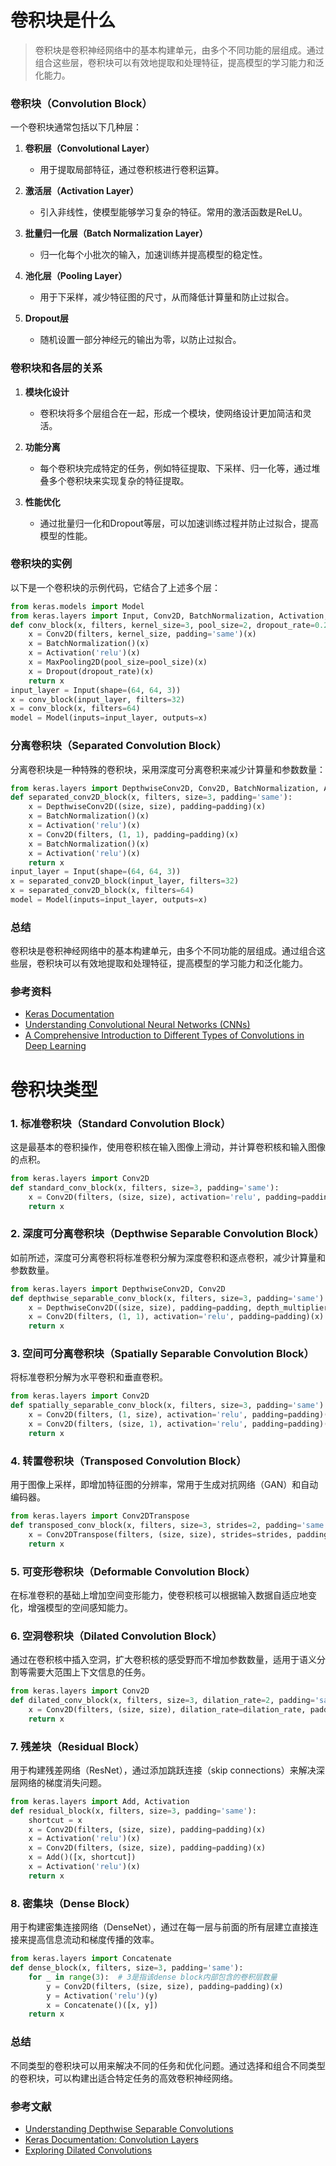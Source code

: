 # 卷积块是什么

> 卷积块是卷积神经网络中的基本构建单元，由多个不同功能的层组成。通过组合这些层，卷积块可以有效地提取和处理特征，提高模型的学习能力和泛化能力。

### 卷积块（Convolution Block）

一个卷积块通常包括以下几种层：

1. **卷积层（Convolutional Layer）**
   - 用于提取局部特征，通过卷积核进行卷积运算。

2. **激活层（Activation Layer）**
   - 引入非线性，使模型能够学习复杂的特征。常用的激活函数是ReLU。

3. **批量归一化层（Batch Normalization Layer）**
   - 归一化每个小批次的输入，加速训练并提高模型的稳定性。

4. **池化层（Pooling Layer）**
   - 用于下采样，减少特征图的尺寸，从而降低计算量和防止过拟合。

5. **Dropout层**
   - 随机设置一部分神经元的输出为零，以防止过拟合。

### 卷积块和各层的关系

1. **模块化设计**
   - 卷积块将多个层组合在一起，形成一个模块，使网络设计更加简洁和灵活。

2. **功能分离**
   - 每个卷积块完成特定的任务，例如特征提取、下采样、归一化等，通过堆叠多个卷积块来实现复杂的特征提取。

3. **性能优化**
   - 通过批量归一化和Dropout等层，可以加速训练过程并防止过拟合，提高模型的性能。

### 卷积块的实例
以下是一个卷积块的示例代码，它结合了上述多个层：
```python
from keras.models import Model
from keras.layers import Input, Conv2D, BatchNormalization, Activation, MaxPooling2D, Dropout
def conv_block(x, filters, kernel_size=3, pool_size=2, dropout_rate=0.25):
    x = Conv2D(filters, kernel_size, padding='same')(x)
    x = BatchNormalization()(x)
    x = Activation('relu')(x)
    x = MaxPooling2D(pool_size=pool_size)(x)
    x = Dropout(dropout_rate)(x)
    return x
input_layer = Input(shape=(64, 64, 3))
x = conv_block(input_layer, filters=32)
x = conv_block(x, filters=64)
model = Model(inputs=input_layer, outputs=x)
```
### 分离卷积块（Separated Convolution Block）
分离卷积块是一种特殊的卷积块，采用深度可分离卷积来减少计算量和参数数量：
```python
from keras.layers import DepthwiseConv2D, Conv2D, BatchNormalization, Activation
def separated_conv2D_block(x, filters, size=3, padding='same'):
    x = DepthwiseConv2D((size, size), padding=padding)(x)
    x = BatchNormalization()(x)
    x = Activation('relu')(x)
    x = Conv2D(filters, (1, 1), padding=padding)(x)
    x = BatchNormalization()(x)
    x = Activation('relu')(x)
    return x
input_layer = Input(shape=(64, 64, 3))
x = separated_conv2D_block(input_layer, filters=32)
x = separated_conv2D_block(x, filters=64)
model = Model(inputs=input_layer, outputs=x)
```
### 总结

卷积块是卷积神经网络中的基本构建单元，由多个不同功能的层组成。通过组合这些层，卷积块可以有效地提取和处理特征，提高模型的学习能力和泛化能力。
### 参考资料
- [Keras Documentation](https://keras.io/api/layers/)
- [Understanding Convolutional Neural Networks (CNNs)](https://towardsdatascience.com/understanding-convolutional-neural-networks-cb50a09ff38a)
- [A Comprehensive Introduction to Different Types of Convolutions in Deep Learning](https://towardsdatascience.com/a-comprehensive-introduction-to-different-types-of-convolutions-in-deep-learning-12c5f429c0cd)
# 卷积块类型
### 1. 标准卷积块（Standard Convolution Block）
这是最基本的卷积操作，使用卷积核在输入图像上滑动，并计算卷积核和输入图像的点积。
```python
from keras.layers import Conv2D
def standard_conv_block(x, filters, size=3, padding='same'):
    x = Conv2D(filters, (size, size), activation='relu', padding=padding)(x)
    return x
```
### 2. 深度可分离卷积块（Depthwise Separable Convolution Block）
如前所述，深度可分离卷积将标准卷积分解为深度卷积和逐点卷积，减少计算量和参数数量。
```python
from keras.layers import DepthwiseConv2D, Conv2D
def depthwise_separable_conv_block(x, filters, size=3, padding='same'):
    x = DepthwiseConv2D((size, size), padding=padding, depth_multiplier=1)(x)
    x = Conv2D(filters, (1, 1), activation='relu', padding=padding)(x)
    return x
```
### 3. 空间可分离卷积块（Spatially Separable Convolution Block）
将标准卷积分解为水平卷积和垂直卷积。
```python
from keras.layers import Conv2D
def spatially_separable_conv_block(x, filters, size=3, padding='same'):
    x = Conv2D(filters, (1, size), activation='relu', padding=padding)(x)
    x = Conv2D(filters, (size, 1), activation='relu', padding=padding)(x)
    return x
```
### 4. 转置卷积块（Transposed Convolution Block）
用于图像上采样，即增加特征图的分辨率，常用于生成对抗网络（GAN）和自动编码器。
```python
from keras.layers import Conv2DTranspose
def transposed_conv_block(x, filters, size=3, strides=2, padding='same'):
    x = Conv2DTranspose(filters, (size, size), strides=strides, padding=padding)(x)
    return x
```
### 5. 可变形卷积块（Deformable Convolution Block）
在标准卷积的基础上增加空间变形能力，使卷积核可以根据输入数据自适应地变化，增强模型的空间感知能力。
### 6. 空洞卷积块（Dilated Convolution Block）
通过在卷积核中插入空洞，扩大卷积核的感受野而不增加参数数量，适用于语义分割等需要大范围上下文信息的任务。
```python
from keras.layers import Conv2D
def dilated_conv_block(x, filters, size=3, dilation_rate=2, padding='same'):
    x = Conv2D(filters, (size, size), dilation_rate=dilation_rate, padding=padding)(x)
    return x
```
### 7. 残差块（Residual Block）
用于构建残差网络（ResNet），通过添加跳跃连接（skip connections）来解决深层网络的梯度消失问题。
```python
from keras.layers import Add, Activation
def residual_block(x, filters, size=3, padding='same'):
    shortcut = x
    x = Conv2D(filters, (size, size), padding=padding)(x)
    x = Activation('relu')(x)
    x = Conv2D(filters, (size, size), padding=padding)(x)
    x = Add()([x, shortcut])
    x = Activation('relu')(x)
    return x
```
### 8. 密集块（Dense Block）
用于构建密集连接网络（DenseNet），通过在每一层与前面的所有层建立直接连接来提高信息流动和梯度传播的效率。
```python
from keras.layers import Concatenate
def dense_block(x, filters, size=3, padding='same'):
    for _ in range(3):  # 3是指该dense block内部包含的卷积层数量
        y = Conv2D(filters, (size, size), padding=padding)(x)
        y = Activation('relu')(y)
        x = Concatenate()([x, y])
    return x
```
### 总结
不同类型的卷积块可以用来解决不同的任务和优化问题。通过选择和组合不同类型的卷积块，可以构建出适合特定任务的高效卷积神经网络。
### 参考文献
- [Understanding Depthwise Separable Convolutions](https://towardsdatascience.com/understanding-depthwise-separable-convolutions-7c459bb44238)
- [Keras Documentation: Convolution Layers](https://keras.io/api/layers/convolution_layers/)
- [Exploring Dilated Convolutions](https://towardsdatascience.com/exploring-dilated-convolutions-5e31014ac87f)